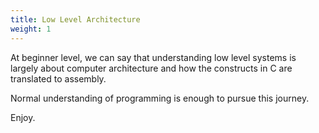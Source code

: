 ```yaml
---
title: Low Level Architecture
weight: 1
---
```


At beginner level, we can say that understanding low level systems is largely about computer architecture and how the constructs in C are translated to assembly.

Normal understanding of programming is enough to pursue this journey.

Enjoy.